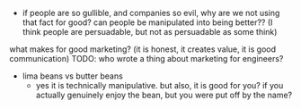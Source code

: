 - if people are so gullible, and companies so evil, why are we not using that fact for good? can people be manipulated into being better?? (I think people are persuadable, but not as persuadable as some think)

what makes for good marketing? (it is honest, it creates value, it is good communication) TODO: who wrote a thing about marketing for engineers? 

- lima beans vs butter beans
	- yes it is technically manipulative. but also, it is good for you? if you actually genuinely enjoy the bean, but you were put off by the name?

